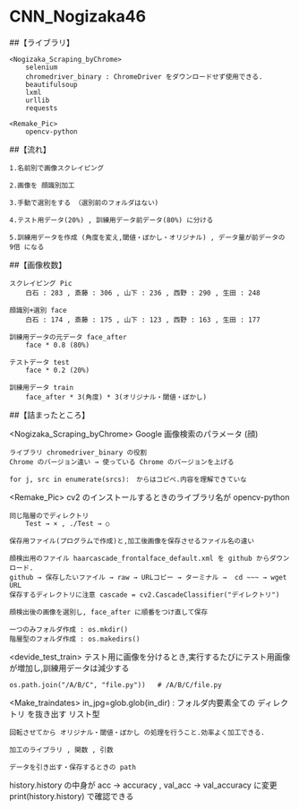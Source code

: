# CNN_Nogizaka46
##【ライブラリ】

    <Nogizaka_Scraping_byChrome>
        selenium
        chromedriver_binary : ChromeDriver をダウンロードせず使用できる.
        beautifulsoup
        lxml
        urllib
        requests

    <Remake_Pic>
        opencv-python


##【流れ】

    1.名前別で画像スクレイピング

    2.画像を 顔識別加工

    3.手動で選別をする （選別前のフォルダはない)

    4.テスト用データ(20%) , 訓練用データ前データ(80%) に分ける

    5.訓練用データを作成 (角度を変え,閾値・ぼかし・オリジナル) , データ量が前データの 9倍 になる




##【画像枚数】

    スクレイピング Pic 
        白石 : 283 , 斎藤 : 306 , 山下 : 236 , 西野 : 290 , 生田 : 248
    
    顔識別+選別 face
        白石 : 174 , 斎藤 : 175 , 山下 : 123 , 西野 : 163 , 生田 : 177
    
    訓練用データの元データ face_after
        face * 0.8 (80%)
    
    テストデータ test
        face * 0.2 (20%)
    
    訓練用データ train
        face_after * 3(角度) * 3(オリジナル・閾値・ぼかし) 




##【詰まったところ】

<Nogizaka_Scraping_byChrome>
    Google 画像検索のパラメータ (顔)

    ライブラリ chromedriver_binary の役割
    Chrome のバージョン違い → 使っている Chrome のバージョンを上げる

    for j, src in enumerate(srcs):　からはコピペ.内容を理解できていな

<Remake_Pic>
    cv2 のインストールするときのライブラリ名が opencv-python

    同じ階層のでディレクトリ
        Test → × , ./Test → ○

    保存用ファイル(プログラムで作成)と,加工後画像を保存させるファイル名の違い

    顔検出用のファイル haarcascade_frontalface_default.xml を github からダウンロード.
    github → 保存したいファイル → raw → URLコピー → ターミナル →  cd ~~~ → wget URL
    保存するディレクトリに注意 cascade = cv2.CascadeClassifier("デイレクトリ")

    顔検出後の画像を選別し, face_after に順番をつけ直して保存

    一つのみフォルダ作成 : os.mkdir()
    階層型のフォルダ作成 : os.makedirs()


<devide_test_train>
    テスト用に画像を分けるとき,実行するたびにテスト用画像が増加し,訓練用データは減少する

    os.path.join("/A/B/C", "file.py"))   # /A/B/C/file.py

<Make_traindates>
    in_jpg=glob.glob(in_dir) : フォルダ内要素全ての ディレクトリ を抜き出す リスト型

    回転させてから オリジナル・閾値・ぼかし の処理を行うこと.効率よく加工できる.

    加工のライブラリ , 関数 , 引数

    データを引き出す・保存するときの path




<learn>
    history.history の中身が acc → accuracy , val_acc → val_accuracy に変更
    print(history.history) で確認できる
